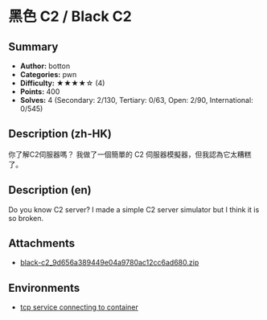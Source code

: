 黑色 C2 / Black C2
===

## Summary

* **Author:** botton
* **Categories:** pwn
* **Difficulty:** ★★★★☆ (4)
* **Points:** 400
* **Solves:** 4 (Secondary: 2/130, Tertiary: 0/63, Open: 2/90, International: 0/545)

## Description (zh-HK)

你了解C2伺服器嗎？
我做了一個簡單的 C2 伺服器模擬器，但我認為它太糟糕了。

## Description (en)

Do you know C2 server?
I made a simple C2 server simulator but I think it is so broken.

## Attachments

- [black-c2_9d656a389449e04a9780ac12cc6ad680.zip](https://github.com/blackb6a/hkcert-ctf-2024-challenges-public/releases/download/v1.0.0/black-c2_9d656a389449e04a9780ac12cc6ad680.zip)


## Environments

- [tcp service connecting to container](env)


